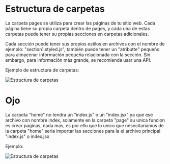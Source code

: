 # Estructura de carpetas

La carpeta pages se utiliza para crear las páginas de tu sitio web. Cada página tiene su propia carpeta dentro de pages, y cada una de estas carpetas puede tener su propias secciones en carpetas adicionales.

Cada sección puede tener sus propios estilos en archivos con el nombre de ejemplo: "section1.styled.js", también puede tener un "atributte" pequeño para almacenar información pequeña relacionada con la sección. Sin embargo, para información más grande, se recomienda usar una API.

Ejemplo de estructura de carpetas:

![Estructura de carpetas](https://i.postimg.cc/sDCZ2BC6/estructura-de-carpetas.png)

# Ojo

La carpeta "home" no tendra un "index.js" o un "index.jsx" ya que ese archivo con nombre index, solamente en la carpeta "page" su unica funcion es crear paginas, nada mas, es por ello que lo unico que nesecitariamos de la carpeta "home" seria importar las secciones para la el archivo principal "index.js" o index.jsx

Ejemplo:

![Estructura de carpetas](https://i.postimg.cc/kXsdzZJJ/estructura-de-carpetas-2.png)
